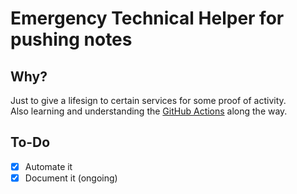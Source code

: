 # Emergency Technical Helper for pushing notes

## Why?
Just to give a lifesign to certain services for some proof of activity.<br>
Also learning and understanding the [GitHub Actions](https://docs.github.com/en/actions) along the way.

## To-Do
- [x] Automate it
- [x] Document it (ongoing)

